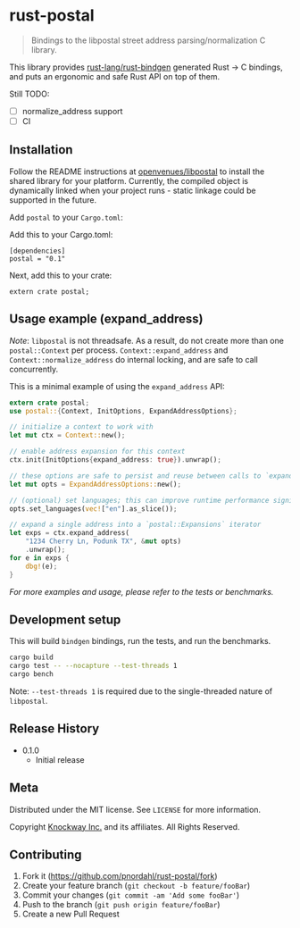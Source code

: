 # rust-postal
> Bindings to the libpostal street address parsing/normalization C library.

This library provides [rust-lang/rust-bindgen](https://github.com/rust-lang/rust-bindgen) generated Rust -> C bindings, and puts an ergonomic and safe Rust API on top of them.

Still TODO:
- [ ] normalize_address support
- [ ] CI

## Installation

Follow the README instructions at [openvenues/libpostal](https://github.com/openvenues/libpostal) to install the shared library for your platform. Currently, the compiled object is dynamically linked when your project runs - static linkage could be supported in the future.

Add `postal` to your `Cargo.toml`:

Add this to your Cargo.toml:
```
[dependencies]
postal = "0.1"
```

Next, add this to your crate:
```
extern crate postal;
```

## Usage example (expand_address)

*Note*: `libpostal` is not threadsafe. As a result, do not create more than one `postal::Context` per process. `Context::expand_address` and `Context::normalize_address` do internal locking, and are safe to call concurrently.

This is a minimal example of using the `expand_address` API:

```rust
extern crate postal;
use postal::{Context, InitOptions, ExpandAddressOptions};

// initialize a context to work with
let mut ctx = Context::new();

// enable address expansion for this context
ctx.init(InitOptions{expand_address: true}).unwrap();

// these options are safe to persist and reuse between calls to `expand_address`
let mut opts = ExpandAddressOptions::new();

// (optional) set languages; this can improve runtime performance significantly, approximately 30% in benchmarks
opts.set_languages(vec!["en"].as_slice());

// expand a single address into a `postal::Expansions` iterator
let exps = ctx.expand_address(
	"1234 Cherry Ln, Podunk TX", &mut opts)
	.unwrap();
for e in exps {
	dbg!(e);
}
```

_For more examples and usage, please refer to the tests or benchmarks._

## Development setup

This will build `bindgen` bindings, run the tests, and run the benchmarks.

```sh
cargo build
cargo test -- --nocapture --test-threads 1
cargo bench
```

Note: `--test-threads 1` is required due to the single-threaded nature of `libpostal`.

## Release History

* 0.1.0
    * Initial release

## Meta

Distributed under the MIT license. See ``LICENSE`` for more information.

Copyright [Knockway Inc.](https://www.knock.com) and its affiliates. All Rights Reserved.


## Contributing

1. Fork it (<https://github.com/pnordahl/rust-postal/fork>)
2. Create your feature branch (`git checkout -b feature/fooBar`)
3. Commit your changes (`git commit -am 'Add some fooBar'`)
4. Push to the branch (`git push origin feature/fooBar`)
5. Create a new Pull Request
